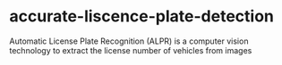 # accurate-liscence-plate-detection
Automatic License Plate Recognition (ALPR) is a computer vision   technology  to extract the license number of vehicles from images
